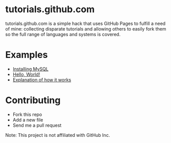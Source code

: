tutorials.github.com
====================

tutorials.github.com is a simple hack that uses GitHub Pages to fulfill a need of mine: collecting disparate tutorials and allowing others to easily fork them so the full range of languages and systems is covered.

Examples
========

* [Installing MySQL](http://tutorials.github.com/pages/installing-mysql.html)
* [Hello, World!](http://tutorials.github.com/pages/hello-world.html "Hello, World!")
* [Explanation of how it works](http://tutorials.github.com/pages/test.html)

Contributing
============

- Fork this repo
- Add a new file
- Send me a pull request

Note: This project is not affiliated with GitHub Inc.
